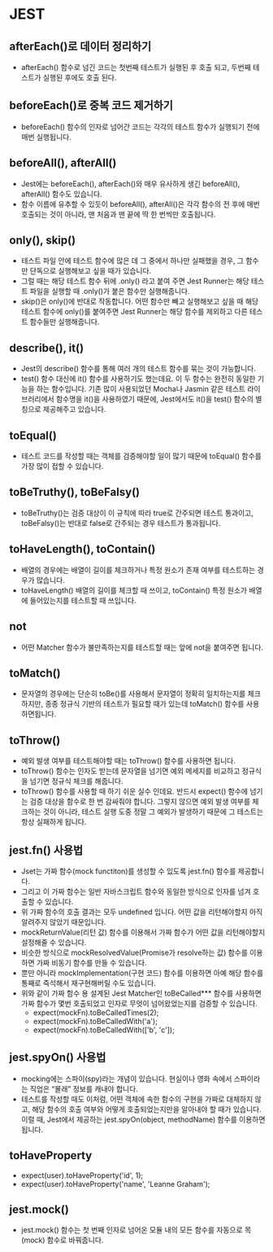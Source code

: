 # JEST

## afterEach()로 데이터 정리하기

- afterEach() 함수로 넘긴 코드는 첫번째 테스트가 실행된 후 호출 되고, 두번째 테스트가 실행된 후에도 호출 된다.

## beforeEach()로 중복 코드 제거하기

- beforeEach() 함수의 인자로 넘어간 코드는 각각의 테스트 함수가 실행되기 전에 매번 실행됩니다.

## beforeAll(), afterAll()

- Jest에는 beforeEach(), afterEach()와 매우 유사하게 생긴 beforeAll(), afterAll() 함수도 있습니다.
- 함수 이름에 유추할 수 있듯이 beforeAll(), afterAll()은 각각 함수의 전 후에 매번 호출되는 것이 아니라, 맨 처음과 맨 끝에 딱 한 번씩만 호출됩니다.

## only(), skip()

- 테스트 파일 안에 테스트 함수에 많은 데 그 중에서 하나만 실패했을 경우, 그 함수만 단독으로 실행해보고 싶을 때가 있습니다.
- 그럴 때는 해당 테스트 함수 뒤에 .only() 라고 붙여 주면 Jest Runner는 해당 테스트 파일을 실행할 때 .only()가 붙은 함수만 실행해줍니다.
- skip()은 only()에 반대로 작동합니다. 어떤 함수만 빼고 실행해보고 싶을 때 해당 테스트 함수에 only()를 붙여주면 Jest Runner는 해당 함수를 제외하고 다른 테스트 함수들만 실행해줍니다.

## describe(), it()

- Jest의 describe() 함수를 통해 여러 개의 테스트 함수를 묶는 것이 가능합니다.
- test() 함수 대신에 it() 함수를 사용하기도 했는데요. 이 두 함수는 완전히 동일한 기능을 하는 함수입니다. 기존 많이 사용되었던 Mocha나 Jasmin 같은 테스트 라이브러리에서 함수명을 it()을 사용하였기 때문에, Jest에서도 it()을 test() 함수의 별칭으로 제공해주고 있습니다.

## toEqual()

- 테스트 코드를 작성할 때는 객체를 검증해야할 일이 많기 때문에 toEqual() 함수를 가장 많이 접할 수 있습니다.

## toBeTruthy(), toBeFalsy()

- toBeTruthy()는 검증 대상이 이 규칙에 따라 true로 간주되면 테스트 통과이고, toBeFalsy()는 반대로 false로 간주되는 경우 테스트가 통과됩니다.

## toHaveLength(), toContain()

- 배열의 경우에는 배열이 길이를 체크하거나 특정 원소가 존재 여부를 테스트하는 경우가 많습니다.
- toHaveLength() 배열의 길이를 체크할 때 쓰이고, toContain() 특정 원소가 배열에 들어있는지를 테스트할 때 쓰입니다.

## not

- 어떤 Matcher 함수가 불만족하는지를 테스트할 때는 앞에 not을 붙여주면 됩니다.

## toMatch()

- 문자열의 경우에는 단순히 toBe()를 사용해서 문자열이 정확히 일치하는지를 체크하지만, 종종 정규식 기반의 테스트가 필요할 때가 있는데 toMatch() 함수를 사용하면됩니다.

## toThrow()

- 예외 발생 여부를 테스트해야할 때는 toThrow() 함수를 사용하면 됩니다.
- toThrow() 함수는 인자도 받는데 문자열을 넘기면 예외 메세지를 비교하고 정규식을 넘기면 정규식 체크를 해줍니다.
- toThrow() 함수를 사용할 때 하기 쉬운 실수 인데요. 반드시 expect() 함수에 넘기는 검증 대상을 함수로 한 번 감싸줘야 합니다. 그렇지 않으면 예외 발생 여부를 체크하는 것이 아니라, 테스트 실행 도중 정말 그 예외가 발생하기 때문에 그 테스트는 항상 실패하게 됩니다.

## jest.fn() 사용법

- Jset는 가짜 함수(mock functiton)를 생성할 수 있도록 jest.fn() 함수를 제공합니다.
- 그리고 이 가짜 함수는 일반 자바스크립트 함수와 동일한 방식으로 인자를 넘겨 호출할 수 있습니다.
- 위 가짜 함수의 호출 결과는 모두 undefined 입니다. 어떤 값을 리턴해야할지 아직 알려주지 않았기 때문입니다.
- mockReturnValue(리턴 값) 함수를 이용해서 가짜 함수가 어떤 값을 리턴해야할지 설정해줄 수 있습니다.
- 비슷한 방식으로 mockResolvedValue(Promise가 resolve하는 값) 함수를 이용하면 가짜 비동기 함수를 만들 수 있습니다.
- 뿐만 아니라 mockImplementation(구현 코드) 함수를 이용하면 아예 해당 함수를 통째로 즉석해서 재구현해버릴 수도 있습니다.
- 위와 같이 가짜 함수 용 설계된 Jest Matcher인 toBeCalled\*\*\* 함수를 사용하면 가짜 함수가 몇번 호출되었고 인자로 무엇이 넘어왔었는지를 검증할 수 있습니다.
  - expect(mockFn).toBeCalledTimes(2);
  - expect(mockFn).toBeCalledWith('a');
  - expect(mockFn).toBeCalledWith(['b', 'c']);

## jest.spyOn() 사용법

- mocking에는 스파이(spy)라는 개념이 있습니다. 현실이나 영화 속에서 스파이라는 직업은 “몰래” 정보를 캐내야 합니다.
- 테스트를 작성할 때도 이처럼, 어떤 객체에 속한 함수의 구현을 가짜로 대체하지 않고, 해당 함수의 호출 여부와 어떻게 호출되었는지만을 알아내야 할 때가 있습니다. 이럴 때, Jest에서 제공하는 jest.spyOn(object, methodName) 함수를 이용하면 됩니다.

## toHaveProperty

- expect(user).toHaveProperty('id', 1);
- expect(user).toHaveProperty('name', 'Leanne Graham');

## jest.mock()

- jest.mock() 함수는 첫 번째 인자로 넘어온 모듈 내의 모든 함수를 자동으로 목(mock) 함수로 바꿔줍니다.
